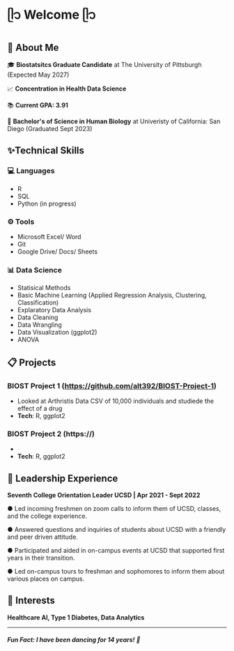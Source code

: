 # ᥫ᭡ Welcome ᥫ᭡

## 🌸 About Me 
🎓 **Biostatsitcs Graduate Candidate** at The University of Pittsburgh (Expected May 2027)

📈 **Concentration in Health Data Science**

📚 **Current GPA: 3.91**

🔬 **Bachelor's of Science in Human Biology** at Univeristy of California: San Diego (Graduated Sept 2023)

## ✨Technical Skills

### 💻 Languages
- R
- SQL 
- Python (in progress)

### ⚙️ Tools
- Microsoft Excel/ Word
- Git
- Google Drive/ Docs/ Sheets

### 📊 Data Science
- Statisical Methods
- Basic Machine Learning (Applied Regression Analysis, Clustering, Classification)
- Explaratory Data Analysis
- Data Cleaning
- Data Wrangling
- Data Visualization (ggplot2)
- ANOVA

## 📋 Projects

### BIOST Project 1 (https://github.com/alt392/BIOST-Project-1)
- Looked at Arthristis Data CSV of 10,000 individuals and studiede the effect of a drug
- **Tech**: R, ggplot2
### BIOST Project 2 (https://)
- 
- **Tech**: R, ggplot2

## 👑 Leadership Experience

**Seventh College Orientation Leader	UCSD | Apr 2021 - Sept 2022**

●	Led incoming freshmen on zoom calls to inform them of UCSD, classes, and the college experience.

●	Answered questions and inquiries of students about UCSD with a friendly and peer driven attitude.

●	Participated and aided in on-campus events at UCSD that supported first years in their transition.

●	Led on-campus tours to freshman and sophomores to inform them about various places on campus.

## 🪩 Interests
**Healthcare AI, Type 1 Diabetes, Data Analytics**

___
##### Fun Fact: I have been dancing for 14 years! 💃

